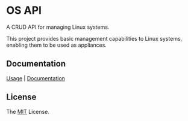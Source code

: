 # OS API

A CRUD API for managing Linux systems.

This project provides basic management capabilities to Linux systems, enabling
them to be used as appliances.

## Documentation

[Usage][] | [Documentation][]

[Usage]: https://retr0h.github.io/osapi/usage
[Documentation]: https://retr0h.github.io/osapi/

## License

The [MIT][] License.

[MIT]: LICENSE
